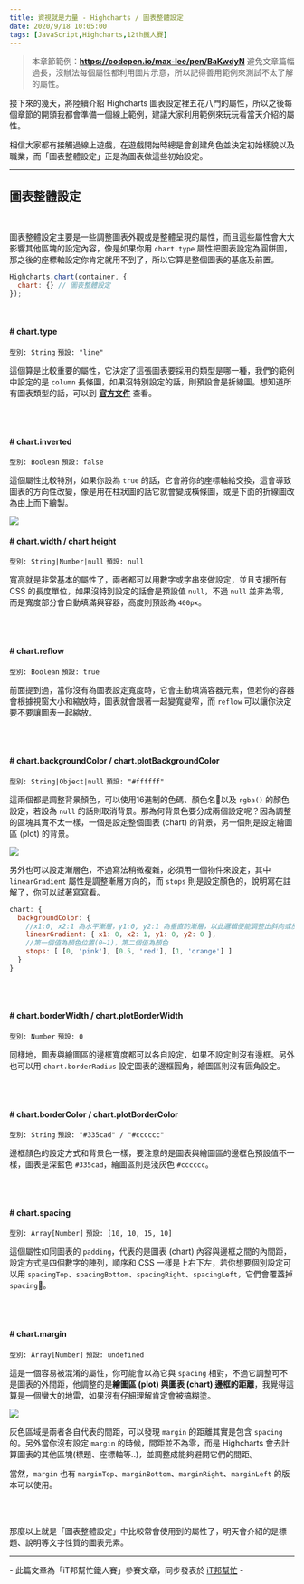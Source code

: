 ```yaml
---
title: 資視就是力量 - Highcharts / 圖表整體設定
date: 2020/9/18 10:05:00
tags: [JavaScript,Highcharts,12th鐵人賽]
---
```


> 本章節範例：**https://codepen.io/max-lee/pen/BaKwdyN**
> 避免文章篇幅過長，沒辦法每個屬性都利用圖片示意，所以記得善用範例來測試不太了解的屬性。

接下來的幾天，將陸續介紹 Highcharts 圖表設定裡五花八門的屬性，所以之後每個章節的開頭我都會準備一個線上範例，建議大家利用範例來玩玩看當天介紹的屬性。

相信大家都有接觸過線上遊戲，在遊戲開始時總是會創建角色並決定初始樣貌以及職業，而「圖表整體設定」正是為圖表做這些初始設定。

---

## 圖表整體設定

<br/>

圖表整體設定主要是一些調整圖表外觀或是整體呈現的屬性，而且這些屬性會大大影響其他區塊的設定內容，像是如果你用 `chart.type` 屬性把圖表設定為圓餅圖，那之後的座標軸設定你肯定就用不到了，所以它算是整個圖表的基底及前置。

```javascript
Highcharts.chart(container, {
  chart: {} // 圖表整體設定
});
```

<br/>

#### # chart.type

`型別: String` `預設: "line"`

這個算是比較重要的屬性，它決定了這張圖表要採用的類型是哪一種，我們的範例中設定的是 `column` 長條圖，如果沒特別設定的話，則預設會是折線圖。想知道所有圖表類型的話，可以到 **[官方文件](https://api.highcharts.com/highcharts/series)** 查看。

<br/>
<br/>

#### # chart.inverted

`型別: Boolean` `預設: false`

這個屬性比較特別，如果你設為 `true` 的話，它會將你的座標軸給交換，這會導致圖表的方向性改變，像是用在柱狀圖的話它就會變成橫條圖，或是下面的折線圖改為由上而下繪製。

![](inverted.png)

#### # chart.width / chart.height

`型別: String|Number|null` `預設: null`

寬高就是非常基本的屬性了，兩者都可以用數字或字串來做設定，並且支援所有 CSS 的長度單位，如果沒特別設定的話會是預設值 `null`，不過 `null` 並非為零，而是寬度部分會自動填滿與容器，高度則預設為 `400px`。

<br/>
<br/>

#### # chart.reflow

`型別: Boolean` `預設: true`

前面提到過，當你沒有為圖表設定寬度時，它會主動填滿容器元素，但若你的容器會根據視窗大小和縮放時，圖表就會跟著一起變寬變窄，而 `reflow` 可以讓你決定要不要讓圖表一起縮放。

<br/>
<br/>

#### # chart.backgroundColor / chart.plotBackgroundColor

`型別: String|Object|null` `預設: "#ffffff"`

這兩個都是調整背景顏色，可以使用16進制的色碼、顏色名以及 `rgba()` 的顏色設定，若設為 `null` 的話則取消背景。那為何背景色要分成兩個設定呢？因為調整的區塊其實不太一樣，一個是設定整個圖表 (chart) 的背景，另一個則是設定繪圖區 (plot) 的背景。

![](plot.png)

另外也可以設定漸層色，不過寫法稍微複雜，必須用一個物件來設定，其中 `linearGradient` 屬性是調整漸層方向的，而 `stops` 則是設定顏色的，說明寫在註解了，你可以試著寫寫看。

```javascript
chart: {
  backgroundColor: {
    //x1:0, x2:1 為水平漸層，y1:0, y2:1 為垂直的漸層，以此邏輯便能調整出斜向或反向漸層
    linearGradient: { x1: 0, x2: 1, y1: 0, y2: 0 }, 
    //第一個值為顏色位置(0~1)，第二個值為顏色
    stops: [ [0, 'pink'], [0.5, 'red'], [1, 'orange'] ]
  }
}
```

<br/>
<br/>

#### # chart.borderWidth / chart.plotBorderWidth

`型別: Number` `預設: 0`

同樣地，圖表與繪圖區的邊框寬度都可以各自設定，如果不設定則沒有邊框。另外也可以用 `chart.borderRadius` 設定圖表的邊框圓角，繪圖區則沒有圓角設定。

<br/>
<br/>

#### # chart.borderColor / chart.plotBorderColor

`型別: String` `預設: "#335cad" / "#cccccc"`

邊框顏色的設定方式和背景色一樣，要注意的是圖表與繪圖區的邊框色預設值不一樣，圖表是深藍色 `#335cad`，繪圖區則是淺灰色 `#cccccc`。

<br/>
<br/>

#### # chart.spacing

`型別: Array[Number]` `預設: [10, 10, 15, 10]`

這個屬性如同圖表的 `padding`，代表的是圖表 (chart) 內容與邊框之間的內間距，設定方式是四個數字的陣列，順序和 CSS 一樣是上右下左，若你想要個別設定可以用 `spacingTop`、`spacingBottom`、`spacingRight`、`spacingLeft`，它們會覆蓋掉 `spacing`。

<br/>
<br/>

#### # chart.margin

`型別: Array[Number]` `預設: undefined`

這是一個容易被混淆的屬性，你可能會以為它與 `spacing` 相對，不過它調整可不是圖表的外間距，他調整的是**繪圖區 (plot) 與圖表 (chart) 邊框的距離**，我覺得這算是一個蠻大的地雷，如果沒有仔細理解肯定會被搞糊塗。

![](margin.png)

灰色區域是兩者各自代表的間距，可以發現 `margin` 的距離其實是包含 `spacing` 的。另外當你沒有設定 `margin` 的時候，間距並不為零，而是 Highcharts 會去計算圖表的其他區塊(標題、座標軸等..)，並調整成能夠避開它們的間距。

當然，`margin` 也有 `marginTop`、`marginBottom`、`marginRight`、`marginLeft` 的版本可以使用。

<br/><br/>

那麼以上就是「圖表整體設定」中比較常會使用到的屬性了，明天會介紹的是標題、說明等文字性質的圖表元素。

---

\- 此篇文章為「iT邦幫忙鐵人賽」參賽文章，同步發表於 [iT邦幫忙](https://ithelp.ithome.com.tw/articles/10239103) -
